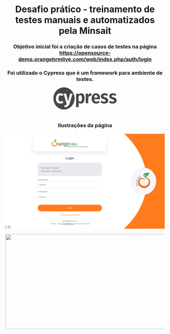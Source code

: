 <div align="center">
  
# Desafio prático - treinamento de testes manuais e automatizados pela Minsait
  
</div>

<div align="center">

### Objetivo inicial foi a criação de casos de testes na página https://opensource-demo.orangehrmlive.com/web/index.php/auth/login 
  
### Foi utilizado o Cypress que é um framework para ambiente de testes.

 <img align="center" height="70" width="200" src="/logo-cypress.png">

</div>

<div align="center"><br>

### Ilustrações da página  

  <img align="center" height="300" width="800" src="/imagem1.png">
</div>

<div align="center"><br>


  <img align="center" height="300" width="800" src="/image2.png">
</div>
  
</div>
